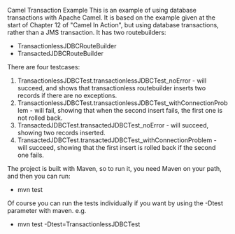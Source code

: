 Camel Transaction Example
This is an example of using database transactions with Apache Camel. It is based on the example given at the start of Chapter 12 of "Camel In Action", but using database transactions, rather than a JMS transaction. It has two routebuilders:
 * TransactionlessJDBCRouteBuilder
 * TransactedJDBCRouteBuilder

There are four testcases:
1. TransactionlessJDBCTest.transactionlessJDBCTest_noError - will succeed, and shows that transactionless routebuilder inserts two records if there are no exceptions.
1. TransactionlessJDBCTest.transactionlessJDBCTest_withConnectionProblem - will fail, showing that when the second insert fails, the first one is not rolled back.
1. TransactedJDBCTest.transactedJDBCTest_noError - will succeed, showing two records inserted.
1. TransactedJDBCTest.transactedJDBCTest_withConnectionProblem - will succeed, showing that the first insert is rolled back if the second one fails.

The project is built with Maven, so to run it, you need Maven on your path, and then you can run:
 * mvn test 

 Of course you can run the tests individually if you want by using the -Dtest parameter with maven. e.g.
 * mvn test -Dtest=TransactionlessJDBCTest